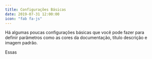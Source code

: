 ```yaml
---
title: Configurações Básicas
date: 2019-07-31 12:00:00
icon: "fab fa-js"
---
```


Há algumas poucas configurações básicas que você pode fazer para definir parâmetros como as cores da documentação, título descrição e imagem padrão.

Essas 
